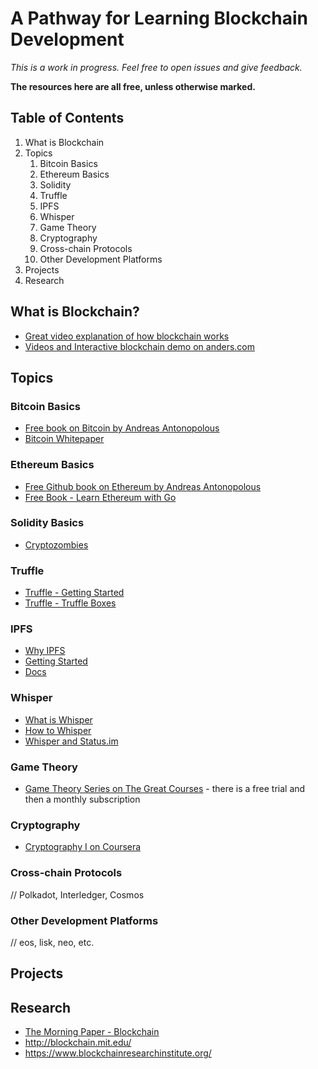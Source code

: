 # A Pathway for Learning Blockchain Development

*This is a work in progress. Feel free to open issues and give feedback.*

**The resources here are all free, unless otherwise marked.**

## Table of Contents

1. What is Blockchain
1. Topics
    1. Bitcoin Basics
    1. Ethereum Basics
    1. Solidity
    1. Truffle
    1. IPFS
    1. Whisper
    1. Game Theory
    1. Cryptography
    1. Cross-chain Protocols
    1. Other Development Platforms
1. Projects
1. Research

## What is Blockchain?

* [Great video explanation of how blockchain works](https://www.youtube.com/watch?v=bBC-nXj3Ng4)
* [Videos and Interactive blockchain demo on anders.com](https://anders.com/blockchain/)

## Topics

### Bitcoin Basics

* [Free book on Bitcoin by Andreas Antonopolous](https://github.com/bitcoinbook/bitcoinbook)
* [Bitcoin Whitepaper](https://bitcoin.org/bitcoin.pdf)

### Ethereum Basics

* [Free Github book on Ethereum by Andreas Antonopolous](https://github.com/ethereumbook/ethereumbook)
* [Free Book - Learn Ethereum with Go](https://goethereumbook.org/)

### Solidity Basics

* [Cryptozombies](https://cryptozombies.io/)

### Truffle

* [Truffle - Getting Started](https://www.truffleframework.com/docs/truffle/overview)
* [Truffle - Truffle Boxes](https://www.truffleframework.com/tutorials)

### IPFS

* [Why IPFS](https://ipfs.io/#why)
* [Getting Started](https://docs.ipfs.io/introduction/install/)
* [Docs](https://docs.ipfs.io/)

### Whisper

* [What is Whisper](https://github.com/ethereum/wiki/wiki/Whisper)
* [How to Whisper](https://github.com/ethereum/go-ethereum/wiki/How-to-Whisper)
* [Whisper and Status.im](https://www.sitepoint.com/ethereum-messaging-whisper-status/)

### Game Theory

* [Game Theory Series on The Great Courses](https://www.thegreatcoursesplus.com/game-theory-in-life-business-and-beyond) - there is a free trial and then a monthly subscription

### Cryptography

* [Cryptography I on Coursera](https://www.coursera.org/learn/crypto)

### Cross-chain Protocols

// Polkadot, Interledger, Cosmos

### Other Development Platforms

// eos, lisk, neo, etc.

## Projects

## Research

* [The Morning Paper - Blockchain](https://blog.acolyer.org/?s=blockchain)
* http://blockchain.mit.edu/
* https://www.blockchainresearchinstitute.org/

